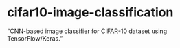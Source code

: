 # cifar10-image-classification
“CNN-based image classifier for CIFAR-10 dataset using TensorFlow/Keras.”
